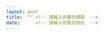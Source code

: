 ```yaml
---
layout: post
title:  "" <!-- 請輸入你要的標頭  -->
date:      <!-- 請輸入你發文的日  -->
---
```

<!-- 內文  -->
								